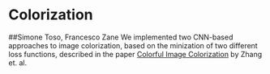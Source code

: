# Colorization
##Simone Toso, Francesco Zane
We implemented two CNN-based approaches to image colorization, based on the minization of two different loss functions, described in the paper [Colorful Image Colorization](https://arxiv.org/abs/1603.08511) by Zhang et. al.

